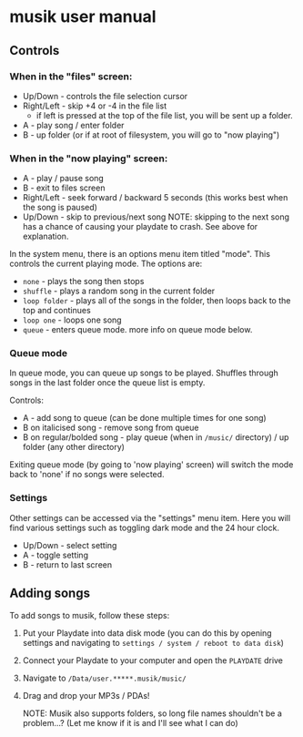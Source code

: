 # musik user manual

## Controls

### When in the "files" screen:

- Up/Down - controls the file selection cursor
- Right/Left - skip +4 or -4 in the file list
    - if left is pressed at the top of the file list, you will be sent up a folder.
- A - play song / enter folder
- B - up folder (or if at root of filesystem, you will go to "now playing")

### When in the "now playing" screen:
- A - play / pause song
- B - exit to files screen
- Right/Left - seek forward / backward 5 seconds (this works best when the song is paused)
- Up/Down - skip to previous/next song
    NOTE: skipping to the next song has a chance of causing your playdate to crash. See above for explanation.

In the system menu, there is an options menu item titled "mode". This controls the current playing mode. The options are:
- `none` - plays the song then stops
- `shuffle` - plays a random song in the current folder
- `loop folder` - plays all of the songs in the folder, then loops back to the top and continues
- `loop one` - loops one song
- `queue` - enters queue mode. more info on queue mode below.

### Queue mode

In queue mode, you can queue up songs to be played. Shuffles through songs in the last folder once the queue list is empty.

Controls:
- A - add song to queue (can be done multiple times for one song)
- B on italicised song - remove song from queue
- B on regular/bolded song - play queue (when in `/music/` directory) / up folder (any other directory)

Exiting queue mode (by going to 'now playing' screen) will switch the mode back to 'none' if no songs were selected.

### Settings

Other settings can be accessed via the "settings" menu item. Here you will find various settings such as toggling dark mode and the 24 hour clock.

- Up/Down - select setting
- A - toggle setting
- B - return to last screen

## Adding songs

To add songs to musik, follow these steps:
1. Put your Playdate into data disk mode (you can do this by opening settings and navigating to `settings / system / reboot to data disk`)
2. Connect your Playdate to your computer and open the `PLAYDATE` drive
3. Navigate to `/Data/user.*****.musik/music/`
4. Drag and drop your MP3s / PDAs!

    NOTE: Musik also supports folders, so long file names shouldn't be a problem...? (Let me know if it is and I'll see what I can do)